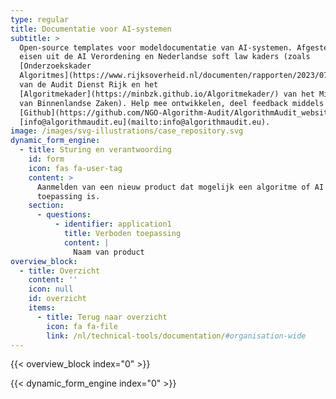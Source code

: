 ```yaml
---
type: regular
title: Documentatie voor AI-systemen
subtitle: >
  Open-source templates voor modeldocumentatie van AI-systemen. Afgestemd op de
  eisen uit de AI Verordening en Nederlandse soft law kaders (zoals
  [Onderzoekskader
  Algoritmes](https://www.rijksoverheid.nl/documenten/rapporten/2023/07/11/onderzoekskader-algoritmes-adr-2023#:~:text=De%20Auditdienst%20Rijk%20heeft%20een,risico's%20beheerst%20\(kunnen\)%20worden.)
  van de Audit Dienst Rijk en het
  [Algoritmekader](https://minbzk.github.io/Algoritmekader/) van het Ministerie
  van Binnenlandse Zaken). Help mee ontwikkelen, deel feedback middels
  [Github](https://github.com/NGO-Algorithm-Audit/AlgorithmAudit_website) of via
  [info@algorithmaudit.eu](mailto:info@algorithmaudit.eu).
image: /images/svg-illustrations/case_repository.svg
dynamic_form_engine:
  - title: Sturing en verantwoording
    id: form
    icon: fas fa-user-tag
    content: >
      Aanmelden van een nieuw product dat mogelijk een algoritme of AI
      toepassing is.
    section:
      - questions:
          - identifier: application1
            title: Verboden toepassing
            content: |
              Naam van product
overview_block:
  - title: Overzicht
    content: ''
    icon: null
    id: overzicht
    items:
      - title: Terug naar overzicht
        icon: fa fa-file
        link: /nl/technical-tools/documentation/#organisation-wide
---
```


{{< overview_block index="0" >}}

{{< dynamic_form_engine index="0" >}}

